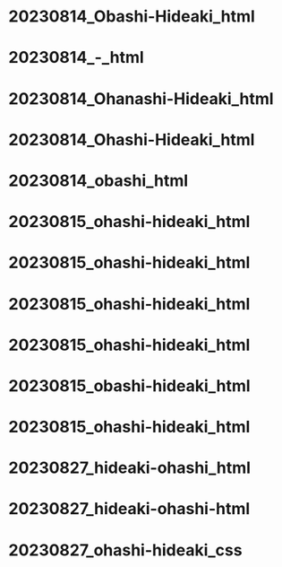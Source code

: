 # 20230814_Obashi-Hideaki_html
# 20230814_-_html
# 20230814_Ohanashi-Hideaki_html
# 20230814_Ohashi-Hideaki_html
# 20230814_obashi_html
# 20230815_ohashi-hideaki_html
# 20230815_ohashi-hideaki_html
# 20230815_ohashi-hideaki_html
# 20230815_ohashi-hideaki_html
# 20230815_obashi-hideaki_html
# 20230815_ohashi-hideaki_html
# 20230827_hideaki-ohashi_html
# 20230827_hideaki-ohashi-html
# 20230827_ohashi-hideaki_css

